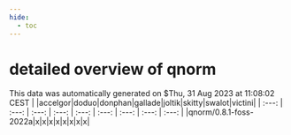 ```yaml
---
hide:
  - toc
---
```


detailed overview of qnorm
==========================


This data was automatically generated on $Thu, 31 Aug 2023 at 11:08:02 CEST
| |accelgor|doduo|donphan|gallade|joltik|skitty|swalot|victini|
| :---: | :---: | :---: | :---: | :---: | :---: | :---: | :---: | :---: |
|qnorm/0.8.1-foss-2022a|x|x|x|x|x|x|x|x|
